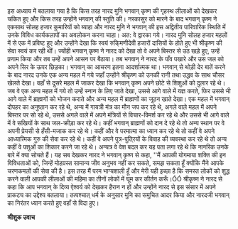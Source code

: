 इस अध्याय में बतलाया गया है कि किस तरह नारद मुनि भगवान् कृष्ण की गृहस्थ लीलाओं को देखकर चकित हुए और किस तरह उन्होंने भगवान् की स्तुति की। नरकासुर को मारने के बाद भगवान् कृष्ण ने एकसाथ सोलह हजार कुमारियों को ब्याहा और नारद मुनि ने भगवान् की इस अद्वितीय पारिवारिक स्थिति में उनके विविध कार्यकलापों का अवलोकन करना चाहा। अत: वे द्वारका गये। नारद मुनि सोलह हजार महलों में से एक में प्रविष्ट हुए और उन्होंने देखा कि स्वयं रुकि्मणीदेवी हजारों दासियों के होते हुए भी श्रीकृष्ण की सेवा स्वयं कर रही थीं। ज्योंही भगवान् कृष्ण ने नारद को देखा तो वे अपने बिस्तर से उठ खड़े हुए, उन्हें प्रणाम किया और तब उन्हें अपने आसन पर बैठाया। तब भगवान् ने नारद के पाँव पखारे और उस जल को अपने सिर के ऊपर छिड़का। भगवान् का आचरण इतना आदर्शात्मक था। भगवान् से थोड़ी देर बातें करने के बाद नारद उनके एक अन्य महल में गये जहाँ उन्होंने श्रीकृष्ण को उनकी रानी तथा उद्धव के साथ चौसर खेलते देखा। वहाँ से दूसरे महल में जाकर देखा कि भगवान् कृष्ण अपने छोटे से शिशुओं को दुलार रहे थे। जब वे एक अन्य महल में गये तो उन्हें स्नान के लिए जाते देखा, उससे आगे वाले में यज्ञ करते, फिर उससे भी आगे वाले में ब्राह्मणों को भोजन कराते और अन्य महल में ब्राह्मणों का जूठन खाते देखा। एक महल में भगवान् दोपहर का अनुष्ठान कर रहे थे, अन्य में गायत्री मंत्र का मौन जप कर रहे थे, अगले वाले महल में अपने बिस्तर पर सो रहे थे, उससे अगले वाले में अपने मंत्रियों से विचार-विमर्श कर रहे थे और उससे भी आगे वाले में वे सखियों के साथ जल-क्रीड़ा कर रहे थे। कहीं भगवान् ब्राह्मणों को दान दे रहे थे तो अन्य स्थान पर वे अपनी प्रेयसी से हँसी-मजाक कर रहे थे। कहीं और वे परमात्मा का ध्यान कर रहे थे तो कहीं वे अपने आध्यात्मिक गुरु की सेवा कर रहे थे। कहीं वे अपने पुत्र-पुति्रयों के विवाह की व्यवस्था कर रहे थे तो अन्य कहीं वे पशुओं का शिकार करने जा रहे थे। अन्यत्र वे वेश बदल कर यह पता लगा रहे थे कि नागरिक उनके बारे में क्या सोचते हैं। यह सब देखकर नारद ने भगवान् कृष्ण से कहा, ''मैं आपकी योगमाया शक्ति की इन विविधताओं को, जिन्हें मोहग्रस्त सामान्य जीव अनुभव नहीं कर सकते, समझ सकता हूँ क्योंकि मैंने आपके चरणकमलों की सेवा की है। इस तरह मैं परम भाग्यशाली हूँ और मेरी यही इच्छा है कि समस्त लोकों को शुद्ध करने वाली आपकी लीलाओं की महिमा का तीनों लोकों में घूम कर कीर्तन करूँ।ÓÓ श्रीकृष्ण ने नारद से कहा कि आप भगवान् के दिव्य ऐश्वर्य को देखकर हैरान न हों और उन्होंने नारद से इस संसार में अपने प्राकट्य का उद्देश्य बतलाया। तत्पश्चात् धर्म के अनुसार मुनि का समुचित आदर किया और नारदजी भगवान् का निरंतर ध्यान करते हुए वहाँ से विदा हुए।  

**श्रीशुक उवाच** 